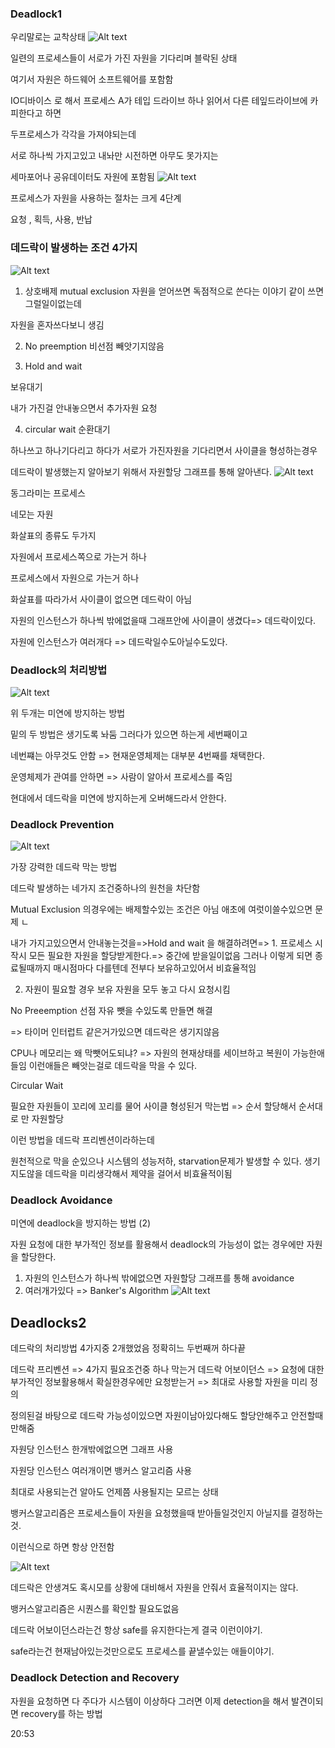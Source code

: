 ### Deadlock1

우리말로는 교착상태
![Alt text](image-58.png)

일련의 프로세스들이 서로가 가진 자원을 기다리며 블락된 상태

여기서 자원은 하드웨어 소프트웨어를 포함함

IO디바이스 로 해서 프로세스 A가 테입 드라이브 하나 읽어서 다른 테잎드라이브에 카피한다고 하면

두프로세스가 각각을 가져야되는데

서로 하나씩 가지고있고 내놔만 시전하면 아무도 못가지는

세마포어나 공유데이터도 자원에 포함됨
![Alt text](image-59.png)

프로세스가 자원을 사용하는 절차는 크게 4단계

요청 , 획득, 사용, 반납

### 데드락이 발생하는 조건 4가지

![Alt text](image-60.png)

1. 상호배제 mutual exclusion
   자원을 얻어쓰면 독점적으로 쓴다는 이야기 같이 쓰면 그럴일이없는데

자원을 혼자쓰다보니 생김

2. No preemption 비선점
   빼앗기지않음

3. Hold and wait

보유대기

내가 가진걸 안내놓으면서 추가자원 요청

4. circular wait 순환대기

하나쓰고 하나기다리고 하다가 서로가 가진자원을 기다리면서 사이클을 형성하는경우

데드락이 발생했는지 알아보기 위해서 자원할당 그래프를 통해 알아낸다.
![Alt text](image-61.png)

동그라미는 프로세스

네모는 자원

화살표의 종류도 두가지

자원에서 프로세스쪽으로 가는거 하나

프로세스에서 자원으로 가는거 하나

화살표를 따라가서 사이클이 없으면 데드락이 아님

자원의 인스턴스가 하나씩 밖에없을때 그래프안에 사이클이 생겼다=> 데드락이있다.

자원에 인스턴스가 여러개다 => 데드락일수도아닐수도있다.

### Deadlock의 처리방법

![Alt text](image-62.png)

위 두개는 미연에 방지하는 방법

밑의 두 방법은 생기도록 놔둠 그러다가 있으면 하는게 세번째이고

네번쨰는 아무것도 안함 => 현재운영체제는 대부분 4번째를 채택한다.

운영체제가 관여를 안하면 => 사람이 알아서 프로세스를 죽임

현대에서 데드락을 미연에 방지하는게 오버해드라서 안한다.

### Deadlock Prevention

![Alt text](image-63.png)

가장 강력한 데드락 막는 방법

데드락 발생하는 네가지 조건중하나의 원천을 차단함

Mutual Exclusion 의경우에는 배제할수있는 조건은 아님 애초에 여럿이쓸수있으면 문제 ㄴ

내가 가지고있으면서 안내놓는것을=>Hold and wait 을 해결하려면=> 1. 프로세스 시작시 모든 필요한 자원을 할당받게한다.=> 중간에 받을일이없음 그러나 이렇게 되면 종료될때까지 매시점마다 다를텐데 전부다 보유하고있어서 비효율적임

2. 자원이 필요할 경우 보유 자원을 모두 놓고 다시 요청시킴

No Preeemption
선점 자유 뺏을 수있도록 만들면 해결

=> 타이머 인터럽트 같은거가있으면 데드락은 생기지않음

CPU나 메모리는 왜 막뺏어도되냐? => 자원의 현재상태를 세이브하고 복원이 가능한애들임 이런애들은 빼앗는걸로 데드락을 막을 수 있다.

Circular Wait

필요한 자원들이 꼬리에 꼬리를 물어 사이클 형성된거
막는법 => 순서 할당해서 순서대로 만 자원할당

이런 방법을 데드락 프리벤션이라하는데

원천적으로 막을 순있으나 시스템의 성능저하, starvation문제가 발생할 수 있다.
생기지도않을 데드락을 미리생각해서 제약을 걸어서 비효율적이됨

### Deadlock Avoidance

미연에 deadlock을 방지하는 방법 (2)

자원 요청에 대한 부가적인 정보를 활용해서 deadlock의 가능성이 없는 경우에만 자원을 할당한다.

1. 자원의 인스턴스가 하나씩 밖에없으면 자원할당 그래프를 통해 avoidance
2. 여러개가있다 => Banker's Algorithm
   ![Alt text](image-64.png)

## Deadlocks2

데드락의 처리방법 4가지중 2개했었음 정확히느 두번째꺼 하다끝

데드락 프리벤션 => 4가지 필요조건중 하나 막는거
데드락 어보이던스 => 요청에 대한 부가적인 정보활용해서 확실한경우에만 요청받는거 => 최대로 사용할 자원을 미리 정의

정의된걸 바탕으로 데드락 가능성이있으면 자원이남아있다해도 할당안해주고 안전할때만해줌

자원당 인스턴스 한개밖에없으면 그래프 사용

자원당 인스턴스 여러개이면 뱅커스 알고리즘 사용

최대로 사용되는건 알아도 언제쯤 사용될지는 모르는 상태

뱅커스알고리즘은 프로세스들이 자원을 요청했을때 받아들일것인지 아닐지를 결정하는것.

이런식으로 하면 항상 안전함

![Alt text](image-64.png)

데드락은 안생겨도 혹시모를 상황에 대비해서 자원을 안줘서 효율적이지는 않다.

뱅커스알고리즘은 시퀀스를 확인할 필요도없음

데드락 어보이던스라는건 항상 safe를 유지한다는게 결국 이런이야기.

safe라는건 현재남아있는것만으로도 프로세스를 끝낼수있는 애들이야기.

### Deadlock Detection and Recovery
자원을 요청하면 다 주다가 시스템이 이상하다 그러면 이제 detection을 해서 발견이되면 recovery를 하는 방법 

20:53